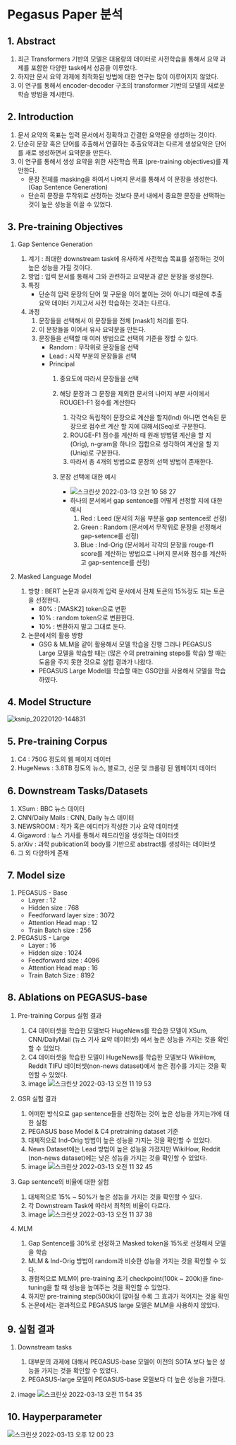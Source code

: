 # Pegasus Paper 분석


## 1. Abstract
  1. 최근 Transformers 기반의 모델은 대용량의 데이터로 사전학습을 통해서 요약 과제를 포함한 다양한 task에서 성공을 이루었다.
  2. 하지만 문서 요약 과제에 최적화된 방법에 대한 연구는 많이 이루어지지 않았다.
  3. 이 연구를 통해서 encoder-decoder 구조의 transformer 기반의 모델의 새로운 학습 방법을 제시한다.


## 2. Introduction
  1. 문서 요약의 목표는 입력 문서에서 정확하고 간결한 요약문을 생성하는 것이다.
  2. 단순히 문장 혹은 단어를 추출해서 연결하는 추출요약과는 다르게 생성요약은 단어를 새로 생성하면서 요약문을 만든다.
  3. 이 연구를 통해서 생성 요약을 위한 사전학습 목표 (pre-training objectives)를 제안한다.
      * 문장 전체를 masking을 하여서 나머지 문서를 통해서 이 문장을 생성한다. (Gap Sentence Generation)
      * 단순히 문장을 무작위로 선정하는 것보다 문서 내에서 중요한 문장을 선택하는 것이 높은 성능을 이끌 수 있었다.

## 3. Pre-training Objectives
  1. Gap Sentence Generation
      1. 계기 : 최대한 downstream task에 유사하게 사전학습 목표를 설정하는 것이 높은 성능을 가질 것이다.
      2. 방법 : 입력 문서를 통해서 그와 관련하고 요약문과 같은 문장을 생성한다. 
      3. 특징 
            * 단순히 입력 문장의 단어 및 구문을 이어 붙이는 것이 아니기 때문에 추출 요약 데이터 가지고서 사전 학습하는 것과는 다르다.
      4. 과정
            1. 문장들을 선택해서 이 문장들을 전체 [mask1] 처리를 한다.
            2. 이 문장들을 이어서 유사 요약문을 만든다.
            3. 문장들을 선택할 때 여러 방법으로 선택의 기준을 정할 수 있다.
                * Random : 무작위로 문장들을 선택
                * Lead : 시작 부분의 문장들을 선택
                * Principal 
                  1. 중요도에 따라서 문장들을 선택
                  2. 해당 문장과 그 문장을 제외한 문서의 나머지 부분 사이에서 ROUGE1-F1 점수를 계산한다
                      1. 각각으 독립적이 문장으로 계산을 할지(Ind) 아니면 연속된 문장으로 점수르 계산 할 지에 대해서(Seq)로 구분한다.
                      2. ROUGE-F1 점수를 계산하 때 원래 방법댈 계산을 할 지(Orig), n-gram을 하나으 집합으로 생각하여 계산을 할 지(Uniq)로 구분한다.
                      3. 따라서 총 4개의 방법으로 문장의 선택 방법이 존재한다.

                  3. 문장 선택에 대한 예시
                      * ![스크린샷 2022-03-13 오전 10 58 27](https://user-images.githubusercontent.com/48673702/158041547-e3259477-4b0e-4829-8e3b-4dca984c621b.png)
                      *  하나의 문서에서 gap sentence를 어떻게 선정할 지에 대한 예시
                          1. Red : Leed (문서의 처음 부분을 gap sentence로 선정)
                          2. Green : Random (문서에서 무작위로 문장을 선정해서 gap-setence를 선정)
                          3. Blue : Ind-Orig (문서에서 각각의 문장을 rouge-f1 score를 계산하는 방법으로 나머지 문서와 점수를 계산하고 gap-sentence를 선정)
        

  2. Masked Language Model
      1. 방향 : BERT 논문과 유사하게 입력 문서에서 전체 토큰의 15%정도 되는 토큰을 선정한다.
          * 80% : [MASK2] token으로 변환  
          * 10% : random token으로 변환한다.
          * 10% : 변환하지 말고 그대로 둔다.  
      2. 논문에서의 활용 방향
          * GSG & MLM을 같이 활용해서 모델 학습을 진행 그러나 PEGASUS Large 모델을 학습할 때는 (많은 수의 pretraining steps를 학습) 할 때는 도움을 주지 못한 것으로 실험 결과가 나왔다.
          * PEGASUS Large Model을 학습할 때는 GSG만을 사용해서 모델을 학습하였다.

## 4. Model Structure  
  ![ksnip_20220120-144831](https://user-images.githubusercontent.com/48673702/150281114-8934accd-622a-4892-a738-abf67545560b.png)

## 5. Pre-training Corpus
  1. C4 : 750G 정도의 웹 페이지 데이터
  2. HugeNews : 3.8TB 정도의 뉴스, 블로그, 신문 및 크롤링 된 웹페이지 데이터
  
## 6. Downstream Tasks/Datasets
  1. XSum : BBC 뉴스 데이터
  2. CNN/Daily Mails : CNN, Daily 뉴스 데이터
  3. NEWSROOM : 작가 혹은 에디터가 작성한 기사 요약 데이터셋
  4. Gigaword : 뉴스 기사를 통해서 헤드라인을 생성하는 데이터셋
  5. arXiv : 과학 publication의 body를 기반으로 abstract를 생성하는 데이터셋
  6. 그 외 다양하게 존재

## 7. Model size
  1. PEGASUS - Base
      * Layer : 12
      * Hidden size : 768
      * Feedforward layer size : 3072
      * Attention Head map : 12
      * Train Batch size : 256
  2. PEGASUS - Large
      * Layer : 16
      * Hidden size : 1024
      * Feedforward size : 4096
      * Attention Head map : 16
      * Train Batch Size : 8192

 ## 8. Ablations on PEGASUS-base
  1. Pre-training Corpus 실험 결과
      1. C4 데이터셋을 학습한 모델보다 HugeNews를 학습한 모델이 XSum, CNN/DailyMail (뉴스 기사 요약 데이터셋) 에서 높은 성능을 가지는 것을 확인할 수 있었다.
      2. C4 데이터셋을 학습한 모델이 HugeNews를 학습한 모델보다 WikiHow, Reddit TIFU 데이터셋(non-news dataset)에서 높은 점수를 가지는 것을 확인할 수 있었다.
      3. image
        ![스크린샷 2022-03-13 오전 11 19 53](https://user-images.githubusercontent.com/48673702/158042067-a777bf1f-603b-49bf-b6c8-6c46c6adfbe0.png)

  2. GSR 실험 결과
      1. 어떠한 방식으로 gap sentence들을 선정하는 것이 높은 성능을 가지는가에 대한 실험
      2. PEGASUS base Model & C4 pretraining dataset 기준
      3. 대체적으로 Ind-Orig 방법이 높은 성능을 가지는 것을 확인할 수 있었다.
      4. News Dataset에는 Lead 방법이 높은 성능을 가졌지만 WikiHow, Reddit (non-news dataset)에는 낮은 성능을 가지는 것을 확인할 수 있었다.
      5. image
        ![스크린샷 2022-03-13 오전 11 32 45](https://user-images.githubusercontent.com/48673702/158042362-2536b6bd-a4a4-4141-ac60-bdfdf40234a6.png)

  3. Gap sentence의 비율에 대한 실험
      1. 대체적으로 15% ~ 50%가 높은 성능을 가지는 것을 확인할 수 있다.
      2. 각 Downstream Task에 따라서 최적의 비율이 다르다.
      3. image
        ![스크린샷 2022-03-13 오전 11 37 38](https://user-images.githubusercontent.com/48673702/158042483-ef03ecb0-b5a6-49a9-90a0-ba305fbda4be.png)  

  4. MLM 
      1. Gap Sentence를 30%로 선정하고 Masked token을 15%로 선정해서 모델을 학습
      2. MLM & Ind-Orig 방법이 random과 비슷한 성능을 가지는 것을 확인할 수 있다.
      3. 경험적으로 MLM이 pre-training 초기 checkpoint(100k ~ 200k)을 fine-tuning을 할 때 성능을 높여주는 것을 확인할 수 있었다.
      4. 하지만 pre-training step(500k)이 많아질 수록 그 효과가 적어지는 것을 확인
      5. 논문에서는 결과적으로 PEGASUS large 모델은 MLM을 사용하지 않았다.

## 9. 실험 결과
  1. Downstream tasks
      1. 대부분의 과제에 대해서 PEGASUS-base 모델이 이전의 SOTA 보다 높은 성능을 가지는 것을 확인할 수 있었다.
      2. PEGASUS-large 모델이 PEGASUS-base 모델보다 더 높은 성능을 가졌다.
     
  2. image
      ![스크린샷 2022-03-13 오전 11 54 35](https://user-images.githubusercontent.com/48673702/158042945-16c833a4-b2d7-4770-bb0e-0e7638d25f4f.png)  


## 10. Hayperparameter
  ![스크린샷 2022-03-13 오후 12 00 23](https://user-images.githubusercontent.com/48673702/158043095-9591f70d-a0b6-4d72-98e5-a00105b9617a.png)

